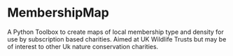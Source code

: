 # MembershipMap
A Python Toolbox to create maps  of local membership type and density for use by subscription based charities.
Aimed at UK Wildlife Trusts but may be of interest to other Uk nature conservation charities. 
